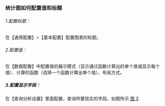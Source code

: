 ### 统计图如何配置值和标题

###### 1.配置标题：

在【通用配置】>【基本配置】配置图表的标题。

###### 2.配置值：

在【数据配置】中配置值的展示模式（显示通过函数计算出的单个值或显示每个值）、计算的函数（选择一个函数计算出单个值）、布局方式。

##### 3.配置显示字段：

在【查询分析设置】里面配置，查询所要现实的字段，如图所示
[图 3](/img/src/visulization/statistics/statistics3.png)
